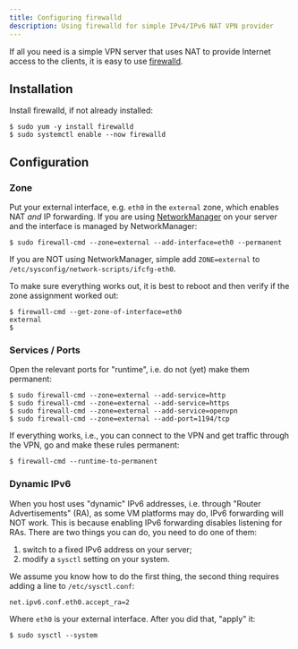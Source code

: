 ```yaml
---
title: Configuring firewalld
description: Using firewalld for simple IPv4/IPv6 NAT VPN provider
---
```


If all you need is a simple VPN server that uses NAT to provide Internet access
to the clients, it is easy to use [firewalld](https://firewalld.org/).

## Installation

Install firewalld, if not already installed:

    $ sudo yum -y install firewalld
    $ sudo systemctl enable --now firewalld

## Configuration

### Zone

Put your external interface, e.g. `eth0` in the `external` zone, which enables
NAT _and_ IP forwarding. If you are using 
[NetworkManager](https://wiki.gnome.org/Projects/NetworkManager/) on your 
server and the interface is managed by NetworkManager:

    $ sudo firewall-cmd --zone=external --add-interface=eth0 --permanent

If you are NOT using NetworkManager, simple add `ZONE=external` to 
`/etc/sysconfig/network-scripts/ifcfg-eth0`.

To make sure everything works out, it is best to reboot and then verify if
the zone assignment worked out:

    $ firewall-cmd --get-zone-of-interface=eth0
    external
    $

### Services / Ports

Open the relevant ports for "runtime", i.e. do not (yet) make them permanent:

    $ sudo firewall-cmd --zone=external --add-service=http
    $ sudo firewall-cmd --zone=external --add-service=https 
    $ sudo firewall-cmd --zone=external --add-service=openvpn
    $ sudo firewall-cmd --zone=external --add-port=1194/tcp

If everything works, i.e., you can connect to the VPN and get traffic through
the VPN, go and make these rules permanent:

    $ firewall-cmd --runtime-to-permanent

### Dynamic IPv6

When you host uses "dynamic" IPv6 addresses, i.e. through 
"Router Advertisements" (RA), as some VM platforms may do, IPv6 forwarding will 
NOT work. This is because enabling IPv6 forwarding disables listening for RAs. 
There are two things you can do, you need to do one of them:

1. switch to a fixed IPv6 address on your server;
2. modify a `sysctl` setting on your system.

We assume you know how to do the first thing, the second thing requires adding
a line to `/etc/sysctl.conf`:

    net.ipv6.conf.eth0.accept_ra=2

Where `eth0` is your external interface. After you did that, "apply" it:

    $ sudo sysctl --system
